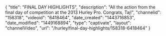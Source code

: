 {
    "title": "FINAL DAY HIGHLIGHTS",
    "description": "All the action from the final day of competition at the 2013 Hurley Pro. Congrats, Taj!",
    "channelid": "158318",
    "videoid": "6418464",
    "date_created": "1443716853",
    "date_modified": "1449168894",
    "type": "captivate",
    "layout": "channelVideo",
    "url": "\/hurley\/final-day-highlights\/158318-6418464"
}